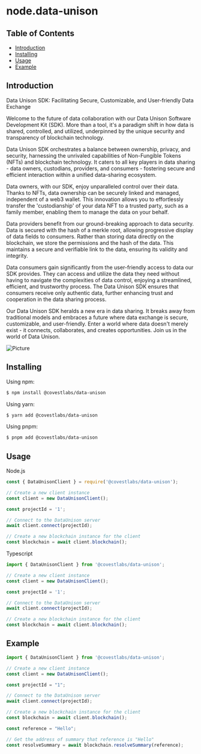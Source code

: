 <!-- omit from toc -->
# node.data-unison

<!-- omit from toc -->
## Table of Contents

- [Introduction](#introduction)
- [Installing](#installing)
- [Usage](#usage)
- [Example](#example)

## Introduction

Data Unison SDK: Facilitating Secure, Customizable, and User-friendly Data Exchange

Welcome to the future of data collaboration with our Data Unison Software Development Kit (SDK). More than a tool, it's a paradigm shift in how data is shared, controlled, and utilized, underpinned by the unique security and transparency of blockchain technology.

Data Unison SDK orchestrates a balance between ownership, privacy, and security, harnessing the unrivaled capabilities of Non-Fungible Tokens (NFTs) and blockchain technology. It caters to all key players in data sharing - data owners, custodians, providers, and consumers - fostering secure and efficient interaction within a unified data-sharing ecosystem.

Data owners, with our SDK, enjoy unparalleled control over their data. Thanks to NFTs, data ownership can be securely linked and managed, independent of a web3 wallet. This innovation allows you to effortlessly transfer the 'custodianship' of your data NFT to a trusted party, such as a family member, enabling them to manage the data on your behalf.

Data providers benefit from our ground-breaking approach to data security. Data is secured with the hash of a merkle root, allowing progressive display of data fields to consumers. Rather than storing data directly on the blockchain, we store the permissions and the hash of the data. This maintains a secure and verifiable link to the data, ensuring its validity and integrity.

Data consumers gain significantly from the user-friendly access to data our SDK provides. They can access and utilize the data they need without having to navigate the complexities of data control, enjoying a streamlined, efficient, and trustworthy process. The Data Unison SDK ensures that consumers receive only authentic data, further enhancing trust and cooperation in the data sharing process.

Our Data Unison SDK heralds a new era in data sharing. It breaks away from traditional models and embraces a future where data exchange is secure, customizable, and user-friendly. Enter a world where data doesn't merely exist - it connects, collaborates, and creates opportunities. Join us in the world of Data Unison.

![Picture](https://lh3.googleusercontent.com/drive-viewer/AITFw-zCkgjhHYRmjNsi6lgWRNOcCRZwXw-WiNfeY4VuoLkUw0RprZH3GcYNnByocH5eHvq1xE4uTump2F5RemJuq1vBpxNzHA=s1600)

## Installing

Using npm:

```bash
$ npm install @covestlabs/data-unison
```

Using yarn:

```bash
$ yarn add @covestlabs/data-unison
```

Using pnpm:

```bash
$ pnpm add @covestlabs/data-unison
```

## Usage

Node.js

```js
const { DataUnisonClient } = require('@covestlabs/data-unison');

// Create a new client instance
const client = new DataUnisonClient();

const projectId = '1';

// Connect to the DataUnison server
await client.connect(projectId);

// Create a new blockchain instance for the client
const blockchain = await client.blockchain();
```

Typescript

```ts
import { DataUnisonClient } from '@covestlabs/data-unison';

// Create a new client instance
const client = new DataUnisonClient();

const projectId = '1';

// Connect to the DataUnison server
await client.connect(projectId);

// Create a new blockchain instance for the client
const blockchain = await client.blockchain();
```

## Example
```ts
import { DataUnisonClient } from '@covestlabs/data-unison';

// Create a new client instance
const client = new DataUnisonClient();

const projectId = "1";

// Connect to the DataUnison server
await client.connect(projectId);

// Create a new blockchain instance for the client
const blockchain = await client.blockchain();

const reference = "Hello";

// Get the address of summary that reference is "Hello"
const resolveSummary = await blockchain.resolveSummary(reference);
```
